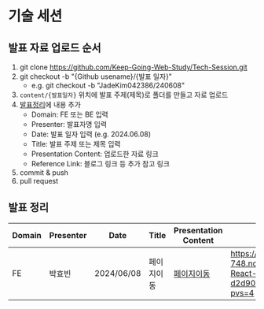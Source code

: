 # 기술 세션

## 발표 자료 업로드 순서

1. git clone https://github.com/Keep-Going-Web-Study/Tech-Session.git
2. git checkout -b "{Github usename}/{발표 일자}"
    - e.g. git checkout -b "JadeKim042386/240608"
3. `content/{발표일자}` 위치에 발표 주제(제목)로 폴더를 만들고 자료 업로드
4. [발표정리](#발표-정리)에 내용 추가
    - Domain: FE 또는 BE 입력
    - Presenter: 발표자명 입력
    - Date: 발표 일자 입력 (e.g. 2024.06.08)
    - Title: 발표 주제 또는 제목 입력
    - Presentation Content: 업로드한 자료 링크
    - Reference Link: 블로그 링크 등 추가 참고 링크
5. commit & push
6. pull request

## 발표 정리 

| Domain | Presenter | Date | Title | Presentation Content | Reference Link |
| --- | --- | --- | --- | --- | --- |
| FE |박효빈 |2024/06/08 |페이지이동 |[페이지이동](.content/2024_06_08/페이지이동_binjin0) |https://simple-relish-748.notion.site/JavaScript-HTML-React-d2d90bd92f71444fbff2bde0620f712f?pvs=4 |
